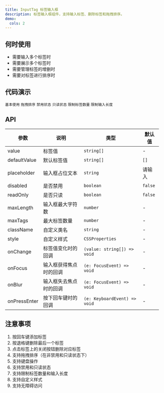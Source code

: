 ```yaml
---
title: InputTag 标签输入框
description: 标签输入框组件，支持输入标签、删除标签和拖拽排序。
demo:
  cols: 2
---
```


## 何时使用

- 需要输入多个标签时
- 需要展示多个标签时
- 需要管理标签的增删时
- 需要对标签进行排序时

## 代码演示

<code src="./demos/demo1.tsx">基本使用</code>
<code src="./demos/demo2.tsx">拖拽排序</code>
<code src="./demos/demo3.tsx">禁用状态</code>
<code src="./demos/demo4.tsx">只读状态</code>
<code src="./demos/demo5.tsx">限制标签数量</code>
<code src="./demos/demo6.tsx">限制输入长度</code>

## API

| 参数 | 说明 | 类型 | 默认值 |
| --- | --- | --- | --- |
| value | 标签值 | `string[]` | - |
| defaultValue | 默认标签值 | `string[]` | `[]` |
| placeholder | 输入框占位文本 | `string` | 请输入 |
| disabled | 是否禁用 | `boolean` | `false` |
| readOnly | 是否只读 | `boolean` | `false` |
| maxLength | 输入框最大字符数 | `number` | - |
| maxTags | 最大标签数量 | `number` | - |
| className | 自定义类名 | `string` | - |
| style | 自定义样式 | `CSSProperties` | - |
| onChange | 标签值变化时的回调 | `(value: string[]) => void` | - |
| onFocus | 输入框获得焦点时的回调 | `(e: FocusEvent) => void` | - |
| onBlur | 输入框失去焦点时的回调 | `(e: FocusEvent) => void` | - |
| onPressEnter | 按下回车键时的回调 | `(e: KeyboardEvent) => void` | - |

## 注意事项

1. 按回车键添加标签
2. 按退格键删除最后一个标签
3. 点击标签上的关闭按钮删除对应标签
4. 支持拖拽排序（在非禁用和只读状态下）
5. 支持键盘操作
6. 支持禁用和只读状态
7. 支持限制标签数量和输入长度
8. 支持自定义样式
9. 支持无障碍访问 
